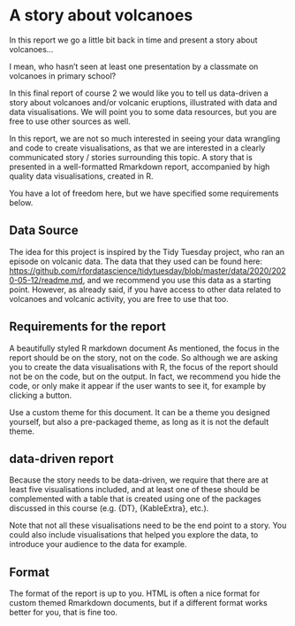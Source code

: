 # A story about volcanoes

In this report we go a little bit back in time and present a story about volcanoes…

I mean, who hasn’t seen at least one presentation by a classmate on volcanoes in primary school?

In this final report of course 2 we would like you to tell us data-driven a story about volcanoes and/or volcanic eruptions, illustrated with data and data visualisations. We will point you to some data resources, but you are free to use other sources as well.

In this report, we are not so much interested in seeing your data wrangling and code to create visualisations, as that we are interested in a clearly communicated story / stories surrounding this topic. A story that is presented in a well-formatted Rmarkdown report, accompanied by high quality data visualisations, created in R.

You have a lot of freedom here, but we have specified some requirements below.

## Data Source

The idea for this project is inspired by the Tidy Tuesday project, who ran an episode on volcanic data. The data that they used can be found here: https://github.com/rfordatascience/tidytuesday/blob/master/data/2020/2020-05-12/readme.md, and we recommend you use this data as a starting point. However, as already said, if you have access to other data related to volcanoes and volcanic activity, you are free to use that too.

## Requirements for the report

A beautifully styled R markdown document
As mentioned, the focus in the report should be on the story, not on the code. So although we are asking you to create the data visualisations with R, the focus of the report should not be on the code, but on the output. In fact, we recommend you hide the code, or only make it appear if the user wants to see it, for example by clicking a button.

Use a custom theme for this document. It can be a theme you designed yourself, but also a pre-packaged theme, as long as it is not the default theme.

## data-driven report

Because the story needs to be data-driven, we require that there are at least five visualisations included, and at least one of these should be complemented with a table that is created using one of the packages discussed in this course (e.g. {DT}, {KableExtra}, etc.).

Note that not all these visualisations need to be the end point to a story. You could also include visualisations that helped you explore the data, to introduce your audience to the data for example.

## Format

The format of the report is up to you. HTML is often a nice format for custom themed Rmarkdown documents, but if a different format works better for you, that is fine too.

